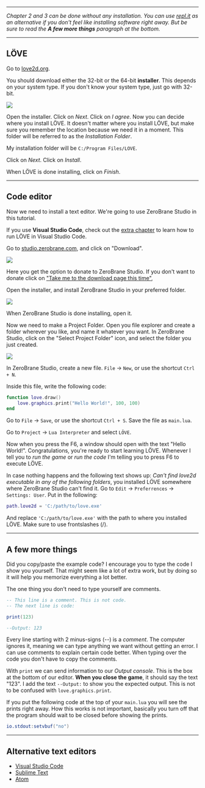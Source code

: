___

*Chapter 2 and 3 can be done without any installation. You can use [repl.it](https://repl.it/languages/lua) as an alternative if you don't feel like installing software right away. But be sure to read the **A few more things** paragraph at the bottom.*

___

## LÖVE

Go to [love2d.org](https://www.love2d.org/).

You should download either the 32-bit or the 64-bit **installer**. This depends on your system type. If you don't know your system type, just go with 32-bit.

![](/images/book/1/download_love.png)

Open the installer. Click on *Next*. Click on *I agree*. Now you can decide where you install LÖVE. It doesn't matter where you install LÖVE, but make sure you remember the location because we need it in a moment. This folder will be referred to as the *Installation Folder*.

My installation folder will be `C:/Program Files/LOVE`.

Click on *Next*. Click on *Install*.

When LÖVE is done installing, click on *Finish*.

___

## Code editor

Now we need to install a text editor. We're going to use ZeroBrane Studio in this tutorial.

If you use **Visual Studio Code**, check out the [extra chapter](bonus/vscode) to learn how to run LÖVE in Visual Studio Code.

Go to [studio.zerobrane.com](https://studio.zerobrane.com/), and click on "Download".

![](/images/book/1/download_brane.png)

Here you get the option to donate to ZeroBrane Studio. If you don't want to donate click on ["Take me to the download page this time"](https://studio.zerobrane.com/download?not-this-time),

Open the installer, and install ZeroBrane Studio in your preferred folder.

![](/images/book/1/install_brane.png)

When ZeroBrane Studio is done installing, open it.

Now we need to make a Project Folder. Open you file explorer and create a folder wherever you like, and name it whatever you want. In ZeroBrane Studio, click on the "Select Project Folder" icon, and select the folder you just created.

![](/images/book/1/project_brane.png)


In ZeroBrane Studio, create a new file. `File` -> `New`, or use the shortcut `Ctrl + N`. 

Inside this file, write the following code:
```lua
function love.draw()
	love.graphics.print("Hello World!", 100, 100)
end
```

Go to `File` -> `Save`, or use the shortcut `Ctrl + S`. Save the file as `main.lua`.

Go to `Project` -> `Lua Interpreter` and select `LÖVE`.

Now when you press the F6, a window should open with the text "Hello World!". Congratulations, you're ready to start learning LÖVE. Whenever I tell you to *run the game* or *run the code* I'm telling you to press F6 to execute LÖVE.

In case nothing happens and the following text shows up: *Can't find love2d executable in any of the following folders*, you installed LÖVE somewhere where ZeroBrane Studio can't find it. Go to `Edit` -> `Preferrences` -> `Settings: User`. Put in the following:

```lua
path.love2d = 'C:/path/to/love.exe'
```

And replace `'C:/path/to/love.exe'` with the path to where you installed LÖVE. Make sure to use frontslashes (/).

___

## A few more things

Did you copy/paste the example code? I encourage you to type the code I show you yourself. That might seem like a lot of extra work, but by doing so it will help you memorize everything a lot better.

The one thing you don't need to type yourself are comments.

```lua
-- This line is a comment. This is not code.
-- The next line is code:

print(123)

--Output: 123
```

Every line starting with 2 minus-signs (--) is a *comment*. The computer ignores it, meaning we can type anything we want without getting an error. I can use comments to explain certain code better. When typing over the code you don't have to copy the comments.

With `print` we can send information to our *Output console*. This is the box at the bottom of our editor. **When you close the game**, it should say the text "123". I add the text `--Output:` to show you the expected output. This is not to be confused with `love.graphics.print`.

If you put the following code at the top of your `main.lua` you will see the prints right away. How this works is not important, basically you turn off that the program should wait to be closed before showing the prints.

```lua
io.stdout:setvbuf("no")
```

___

## Alternative text editors

* [Visual Studio Code](https://code.visualstudio.com/)
* [Sublime Text](https://love2d.org/wiki/Sublime_Text)
* [Atom](https://love2d.org/wiki/Atom)